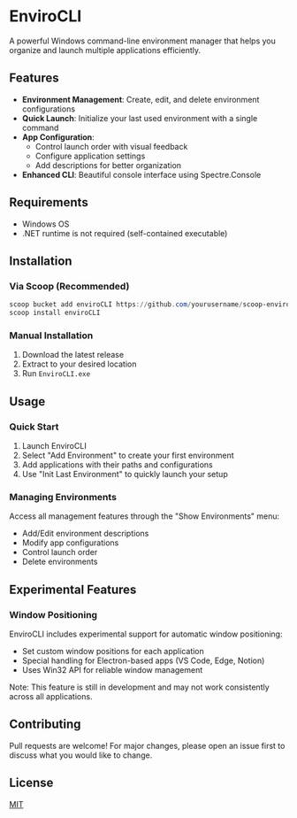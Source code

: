 # EnviroCLI

A powerful Windows command-line environment manager that helps you organize and launch multiple applications efficiently.

## Features

- **Environment Management**: Create, edit, and delete environment configurations
- **Quick Launch**: Initialize your last used environment with a single command
- **App Configuration**: 
  - Control launch order with visual feedback
  - Configure application settings
  - Add descriptions for better organization
- **Enhanced CLI**: Beautiful console interface using Spectre.Console

## Requirements

- Windows OS
- .NET runtime is not required (self-contained executable)

## Installation

### Via Scoop (Recommended)
```powershell
scoop bucket add enviroCLI https://github.com/yourusername/scoop-enviroCLI
scoop install enviroCLI
```

### Manual Installation
1. Download the latest release
2. Extract to your desired location
3. Run `EnviroCLI.exe`

## Usage

### Quick Start

1. Launch EnviroCLI
2. Select "Add Environment" to create your first environment
3. Add applications with their paths and configurations
4. Use "Init Last Environment" to quickly launch your setup

### Managing Environments

Access all management features through the "Show Environments" menu:
- Add/Edit environment descriptions
- Modify app configurations
- Control launch order
- Delete environments

## Experimental Features

### Window Positioning
EnviroCLI includes experimental support for automatic window positioning:
- Set custom window positions for each application
- Special handling for Electron-based apps (VS Code, Edge, Notion)
- Uses Win32 API for reliable window management

Note: This feature is still in development and may not work consistently across all applications.

## Contributing

Pull requests are welcome! For major changes, please open an issue first to discuss what you would like to change.

## License

[MIT](LICENSE)
